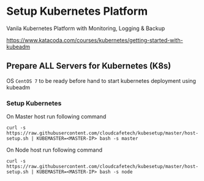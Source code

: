# Setup Kubernetes Platform
Vanila Kubernetes Platform with Monitoring, Logging & Backup

https://www.katacoda.com/courses/kubernetes/getting-started-with-kubeadm

## Prepare ALL Servers for Kubernetes (K8s)
OS ```CentOS 7``` to be ready before hand to start kubernetes deployment using kubeadm

### Setup Kubernetes

On Master host run following command

```curl -s https://raw.githubusercontent.com/cloudcafetech/kubesetup/master/host-setup.sh | KUBEMASTER=<MASTER-IP> bash -s master```

On Node host run following command

```curl -s https://raw.githubusercontent.com/cloudcafetech/kubesetup/master/host-setup.sh | KUBEMASTER=<MASTER-IP> bash -s node```
